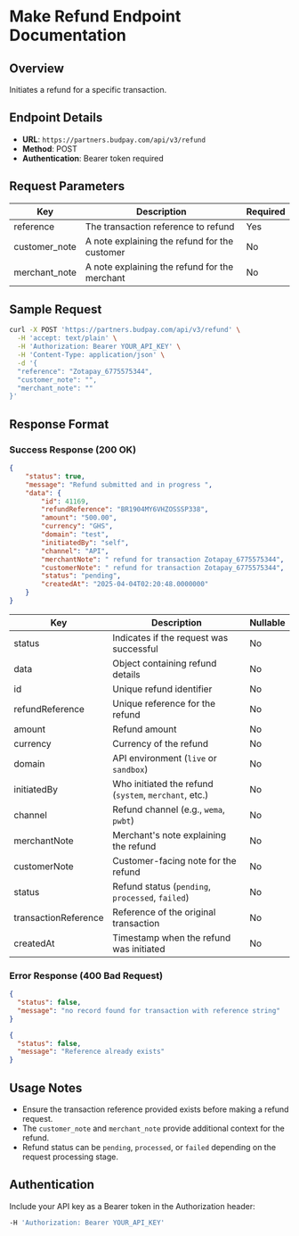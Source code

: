 # Make Refund Endpoint Documentation

## Overview
Initiates a refund for a specific transaction.

## Endpoint Details
- **URL**: `https://partners.budpay.com/api/v3/refund`
- **Method**: POST
- **Authentication**: Bearer token required

## Request Parameters

| Key            | Description                                      | Required |
|---------------|--------------------------------------------------|----------|
| reference     | The transaction reference to refund             | Yes      |
| customer_note | A note explaining the refund for the customer   | No      |
| merchant_note | A note explaining the refund for the merchant   | No      |

## Sample Request
```bash
curl -X POST 'https://partners.budpay.com/api/v3/refund' \
  -H 'accept: text/plain' \
  -H 'Authorization: Bearer YOUR_API_KEY' \
  -H 'Content-Type: application/json' \
  -d '{
  "reference": "Zotapay_6775575344",
  "customer_note": "",
  "merchant_note": ""
}'
```

## Response Format

### Success Response (200 OK)
```json
{
    "status": true,
    "message": "Refund submitted and in progress ",
    "data": {
        "id": 41169,
        "refundReference": "BR1904MY6VHZOSSSP338",
        "amount": "500.00",
        "currency": "GHS",
        "domain": "test",
        "initiatedBy": "self",
        "channel": "API",
        "merchantNote": " refund for transaction Zotapay_6775575344",
        "customerNote": " refund for transaction Zotapay_6775575344",
        "status": "pending",
        "createdAt": "2025-04-04T02:20:48.0000000"
    }
}
```

| Key                 | Description                                         | Nullable |
|---------------------|-----------------------------------------------------|----------|
| status             | Indicates if the request was successful             | No       |
| data               | Object containing refund details                     | No       |
| id                 | Unique refund identifier                            | No       |
| refundReference    | Unique reference for the refund                     | No       |
| amount             | Refund amount                                       | No       |
| currency           | Currency of the refund                              | No       |
| domain            | API environment (`live` or `sandbox`)                | No       |
| initiatedBy        | Who initiated the refund (`system`, `merchant`, etc.) | No      |
| channel            | Refund channel (e.g., `wema`, `pwbt`)               | No       |
| merchantNote       | Merchant's note explaining the refund               | No      |
| customerNote       | Customer-facing note for the refund                 | No      |
| status             | Refund status (`pending`, `processed`, `failed`)    | No       |
| transactionReference | Reference of the original transaction              | No       |
| createdAt          | Timestamp when the refund was initiated             | No       |



### Error Response (400 Bad Request)
```json
{
  "status": false,
  "message": "no record found for transaction with reference string"
}
```

```json
{
  "status": false,
  "message": "Reference already exists"
}
```

## Usage Notes
- Ensure the transaction reference provided exists before making a refund request.
- The `customer_note` and `merchant_note` provide additional context for the refund.
- Refund status can be `pending`, `processed`, or `failed` depending on the request processing stage.

## Authentication
Include your API key as a Bearer token in the Authorization header:
```bash
-H 'Authorization: Bearer YOUR_API_KEY'
```


